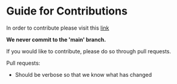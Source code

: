 # Guide for Contributions

In order to contribute please visit this [link](https://nowhere.af)

**We never commit to the 'main' branch.**

If you would like to contribute, please do so through pull requests.

Pull requests:
+ Should be verbose so that we know what has changed
